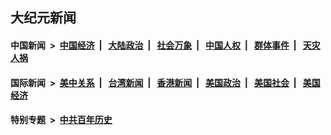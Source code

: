 ## 大纪元新闻

#### 中国新闻 &nbsp;>&nbsp; [中国经济](indexes/ncid283/README.md?02041645) &nbsp;| &nbsp; [大陆政治](indexes/ncid277/README.md?02041645) &nbsp;| &nbsp; [社会万象](indexes/ncid282/README.md?02041645) &nbsp;| &nbsp; [中国人权](indexes/ncid278/README.md?02041645) &nbsp;| &nbsp; [群体事件](indexes/ncid279/README.md?02041645) &nbsp;| &nbsp; [天灾人祸](indexes/ncid280/README.md?02041645)

#### 国际新闻 &nbsp;>&nbsp; [美中关系](indexes/nf1412576/README.md?02041645) &nbsp;| &nbsp; [台湾新闻](indexes/ncid1349361/README.md?02041645) &nbsp;| &nbsp; [香港新闻](indexes/ncid1349362/README.md?02041645) &nbsp;| &nbsp; [美国政治](indexes/ncid1078159/README.md?02041645) &nbsp;| &nbsp; [美国社会](indexes/ncid1078160/README.md?02041645) &nbsp;| &nbsp; [美国经济](indexes/ncid1078158/README.md?02041645)

#### 特别专题 &nbsp;>&nbsp; [中共百年历史](https://github.com/epoch-news/epoch-special/blob/master/README.md?02041645)  
